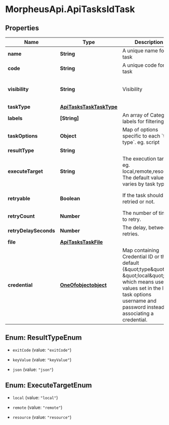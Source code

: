 # MorpheusApi.ApiTasksIdTask

## Properties

Name | Type | Description | Notes
------------ | ------------- | ------------- | -------------
**name** | **String** | A unique name for the task | [optional] 
**code** | **String** | A unique code for the task | [optional] 
**visibility** | **String** | Visibility | [optional] [default to &#39;private&#39;]
**taskType** | [**ApiTasksTaskTaskType**](ApiTasksTaskTaskType.md) |  | [optional] 
**labels** | **[String]** | An array of Category labels for filtering | [optional] 
**taskOptions** | **Object** | Map of options specific to each &#x60;task type&#x60;. eg. script | [optional] 
**resultType** | **String** |  | [optional] 
**executeTarget** | **String** | The execution target. eg. local,remote,resource. The default value varies by task type.  | [optional] 
**retryable** | **Boolean** | If the task should be retried or not. | [optional] [default to false]
**retryCount** | **Number** | The number of times to retry. | [optional] 
**retryDelaySeconds** | **Number** | The delay, between retries. | [optional] 
**file** | [**ApiTasksTaskFile**](ApiTasksTaskFile.md) |  | [optional] 
**credential** | [**OneOfobjectobject**](OneOfobjectobject.md) | Map containing Credential ID or the default {\&quot;type\&quot;: \&quot;local\&quot;}  which means use the values set in the local task options username and password instead of associating a credential.  | [optional] 



## Enum: ResultTypeEnum


* `exitCode` (value: `"exitCode"`)

* `keyValue` (value: `"keyValue"`)

* `json` (value: `"json"`)





## Enum: ExecuteTargetEnum


* `local` (value: `"local"`)

* `remote` (value: `"remote"`)

* `resource` (value: `"resource"`)




